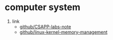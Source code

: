 # computer system

1. link
   * [github/CSAPP-labs-note](https://github.com/Exely/CSAPP-Labs)
   * [github/linux-kernel-memory-management](https://github.com/0voice/kernel_memory_management)
